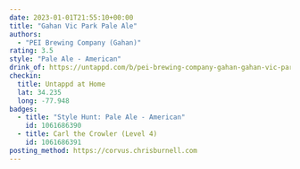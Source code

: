 ```yaml
---
date: 2023-01-01T21:55:10+00:00
title: "Gahan Vic Park Pale Ale"
authors:
  - "PEI Brewing Company (Gahan)"
rating: 3.5
style: "Pale Ale - American"
drink_of: https://untappd.com/b/pei-brewing-company-gahan-gahan-vic-park-pale-ale/727268
checkin:
  title: Untappd at Home
  lat: 34.235
  long: -77.948
badges:
  - title: "Style Hunt: Pale Ale - American"
    id: 1061686390
  - title: Carl the Crowler (Level 4)
    id: 1061686391
posting_method: https://corvus.chrisburnell.com
---
```

